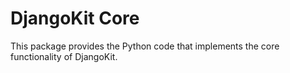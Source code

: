 # DjangoKit Core

This package provides the Python code that implements the core
functionality of DjangoKit.
